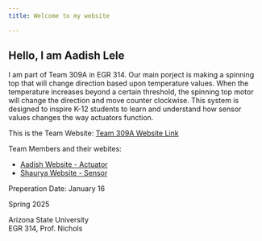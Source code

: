 ```yaml
---
title: Welcome to my website

---
```


## Hello, I am Aadish Lele  

I am part of Team 309A in EGR 314. Our main porject is making a spinning top that will change direction based upon temperature values. When the temperature increases beyond a certain threshold, the spinning top motor will change the direction and move counter clockwise. This system is designed to inspire K-12 students to learn and understand how sensor values changes the way actuators function.


This is the Team Website:
[Team 309A Website Link](https://egr314-team-309a.github.io/)

Team Members and their webites:     
- [Aadish Website - Actuator](https://aadishlele.github.io/)   
- [Shaurya Website - Sensor](https://shauryamanglik.github.io/shauryamanglik/)


Preperation Date: January 16  

Spring 2025  

Arizona State University   
EGR 314, Prof. Nichols







